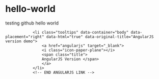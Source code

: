 # hello-world
testing github hello world
<!-- BEGIN ANGULARJS LINK -->
				<li class="tooltips" data-container="body" data-placement="right" data-html="true" data-original-title="AngularJS version demo">
					<a href="angularjs" target="_blank">
					<i class="icon-paper-plane"></i>
					<span class="title">
					AngularJS Version </span>
					</a>
				</li>
				<!-- END ANGULARJS LINK -->
